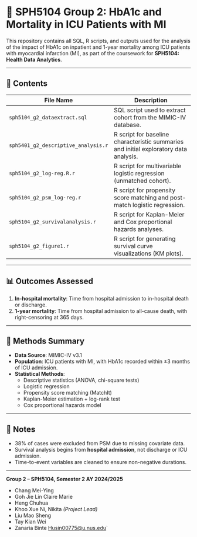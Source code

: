 # 📁 SPH5104 Group 2: HbA1c and Mortality in ICU Patients with MI

This repository contains all SQL, R scripts, and outputs used for the analysis of the impact of HbA1c on inpatient and 1-year mortality among ICU patients with myocardial infarction (MI), as part of the coursework for **SPH5104: Health Data Analytics**.

---

## 📄 Contents

| File Name                          | Description |
|-----------------------------------|-------------|
| `sph5104_g2_dataextract.sql`      | SQL script used to extract cohort from the MIMIC-IV database. |
| `sph5401_g2_descriptive_analysis.r` | R script for baseline characteristic summaries and initial exploratory data analysis. |
| `sph5104_g2_log-reg.R.r`          | R script for multivariable logistic regression (unmatched cohort). |
| `sph5104_g2_psm_log-reg.r`        | R script for propensity score matching and post-match logistic regression. |
| `sph5104_g2_survivalanalysis.r`   | R script for Kaplan-Meier and Cox proportional hazards analyses. |
| `sph5104_g2_figure1.r`            | R script for generating survival curve visualizations (KM plots). |

---

## 📊 Outcomes Assessed

1. **In-hospital mortality**: Time from hospital admission to in-hospital death or discharge.
2. **1-year mortality**: Time from hospital admission to all-cause death, with right-censoring at 365 days.

---

## 🧪 Methods Summary

- **Data Source**: MIMIC-IV v3.1  
- **Population**: ICU patients with MI, with HbA1c recorded within ±3 months of ICU admission.  
- **Statistical Methods**:
  - Descriptive statistics (ANOVA, chi-square tests)
  - Logistic regression
  - Propensity score matching (MatchIt)
  - Kaplan-Meier estimation + log-rank test
  - Cox proportional hazards model

---

## 📌 Notes

- 38% of cases were excluded from PSM due to missing covariate data.
- Survival analysis begins from **hospital admission**, not discharge or ICU admission.
- Time-to-event variables are cleaned to ensure non-negative durations.

---

**Group 2 – SPH5104, Semester 2 AY 2024/2025**

- Chang Mei-Ying  
- Goh Jie Lin Claire Marie  
- Heng Chuhua  
- Khoo Xue Ni, Nikita *(Project Lead)*  
- Liu Mao Sheng  
- Tay Kian Wei  
- Zanaria Binte Husin00775@u.nus.edu`
